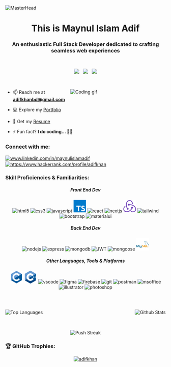 ![MasterHead](https://www.iiserkol.ac.in/~cds/assets/image/intro_to_comp_programming.jpg)
<h1 align="center">This is Maynul Islam Adif</h1>
<h3 align="center">An enthusiastic Full Stack Developer dedicated to crafting seamless web experiences</h3> <br/>

<p align="center">
<!-- <img src="https://komarev.com/ghpvc/?username=adifkhan&logo=github&style=for-the-badge&color=de7716&labelColor=1c1917"/> &nbsp; -->
<img src="https://img.shields.io/badge/Profile%20Views-653-orange?style=for-the-badge&logo=github&labelColor=1c1917"/> &nbsp;
<img src="https://img.shields.io/github/followers/adifkhan?logo=github&style=for-the-badge&color=de7716&labelColor=1c1917"/> &nbsp;
<img src="https://img.shields.io/github/stars/adifkhan?affiliations=OWNER%2CCOLLABORATOR&logo=github&style=for-the-badge&color=de7716&labelColor=1c1917"/>
</p>
<br/>

<p>
<img align="right" alt="Coding gif" width="300" src="https://cdn.dribbble.com/users/1162077/screenshots/3848914/programmer.gif"/>
</p>

<!-- - 💬 Ask me about **JavaScript, TypeScript, React, NextJs, NodeJS, ExpressJs, MongoDb, Mongoose, MySQL** -->

- 📫 Reach me at **adifkhanbd@gmail.com**

- 💻 Explore my [Portfolio](https://maynulislamadif.vercel.app/) 

- 📄 Get my [Resume](https://drive.google.com/drive/folders/1zgde61gIEtW7R6rVyM2x81Juss24Ksk6?usp=sharing)

- ⚡ Fun fact?  **I do coding... 🤗🤗**

<h3 align="left">Connect with me:</h3>
<p align="left">
<a href="https://linkedin.com/in/www.linkedin.com/in/maynulislamadif" target="blank"><img align="center" src="https://raw.githubusercontent.com/rahuldkjain/github-profile-readme-generator/master/src/images/icons/Social/linked-in-alt.svg" alt="www.linkedin.com/in/maynulislamadif" height="30" width="40" /></a>
<a href="https://www.hackerrank.com/profile/adifkhan" target="blank"><img align="center" src="https://raw.githubusercontent.com/rahuldkjain/github-profile-readme-generator/master/src/images/icons/Social/hackerrank.svg" alt="https://www.hackerrank.com/profile/adifkhan" height="30" width="40" /></a>
</p>

<h3 align="left">Skill Proficiencies & Familiarities:</h3>

<h5 align="center">Front End Dev</h5>
<p align="center">  <img src="https://upload.wikimedia.org/wikipedia/commons/thumb/6/61/HTML5_logo_and_wordmark.svg/130px-HTML5_logo_and_wordmark.svg.png" alt="html5" width="40" height="40"/> <img src="https://upload.wikimedia.org/wikipedia/commons/thumb/d/d5/CSS3_logo_and_wordmark.svg/120px-CSS3_logo_and_wordmark.svg.png" alt="css3" width="40" height="40"/> <img src="https://user-images.githubusercontent.com/74038190/212257454-16e3712e-945a-4ca2-b238-408ad0bf87e6.gif" alt="javascript" width="40" height="40"/> <img src="https://raw.githubusercontent.com/devicons/devicon/master/icons/typescript/typescript-original.svg" alt="typescript" width="40" height="40"/> <img src="https://user-images.githubusercontent.com/74038190/212257467-871d32b7-e401-42e8-a166-fcfd7baa4c6b.gif" alt="react" width="40" height="40"/> <img src="https://d2nir1j4sou8ez.cloudfront.net/wp-content/uploads/2021/12/nextjs-boilerplate-logo.png" alt="nextjs" width="40" height="40"/> <img src="https://raw.githubusercontent.com/devicons/devicon/master/icons/redux/redux-original.svg" alt="redux" width="40" height="40"/> <img src="https://www.vectorlogo.zone/logos/tailwindcss/tailwindcss-icon.svg" alt="tailwind" width="40" height="40"/> <img src="https://user-images.githubusercontent.com/74038190/212280805-9bcb336b-8c55-46a8-abf8-ff286ab55472.gif" alt="bootstrap" width="40" height="40"/> <img src="https://mui.com/static/logo.png" alt="materialui" width="40" height="40"/> </p>

<h5 align="center">Back End Dev</h5>
<p align="center"> <img src="https://user-images.githubusercontent.com/74038190/212257460-738ff738-247f-4445-a718-cdd0ca76e2db.gif" alt="nodejs" width="40" height="40"/> <img src="https://ajeetchaulagain.com/static/7cb4af597964b0911fe71cb2f8148d64/87351/express-js.png" alt="express" width="40" height="40"/> <img src="https://upload.wikimedia.org/wikipedia/en/thumb/5/5a/MongoDB_Fores-Green.svg/250px-MongoDB_Fores-Green.svg.png" alt="mongodb" width="60" height="40"/> <img src="https://img.icons8.com/color/64/java-web-token.png" alt="JWT" width="40" height="40"/> <img src="https://img.icons8.com/color/64/mongoose.png" alt="mongoose" width="40" height="40"/> <img src="https://raw.githubusercontent.com/devicons/devicon/master/icons/mysql/mysql-original-wordmark.svg" alt="mysql" width="40" height="40"/> </p>

<h5 align="center">Other Languages, Tools & Platforms</h5>
<p align="center"> <img src="https://raw.githubusercontent.com/devicons/devicon/master/icons/c/c-original.svg" alt="c" width="40" height="40"/> <img src="https://raw.githubusercontent.com/devicons/devicon/master/icons/cplusplus/cplusplus-original.svg" alt="cplusplus" width="40" height="40"/> <img src="https://user-images.githubusercontent.com/74038190/212257465-7ce8d493-cac5-494e-982a-5a9deb852c4b.gif" alt="vscode" width="40" height="40"/> <img src="https://www.vectorlogo.zone/logos/figma/figma-icon.svg" alt="figma" width="40" height="40"/> <img src="https://www.vectorlogo.zone/logos/firebase/firebase-icon.svg" alt="firebase" width="40" height="40"/> <img src="https://www.vectorlogo.zone/logos/git-scm/git-scm-icon.svg" alt="git" width="40" height="40"/> <img src="https://voyager.postman.com/logo/postman-logo-icon-orange.svg" alt="postman" width="40" height="40"/> <img src="https://static.vecteezy.com/system/resources/previews/014/018/577/original/ms-office-logo-on-transparent-background-free-vector.jpg" alt="msoffice" width="40" height="40"/> <img src="https://www.adobe.com/cc-shared/assets/img/product-icons/svg/illustrator-40.svg" alt="illustrator" width="40" height="40"/> <img src="https://upload.wikimedia.org/wikipedia/commons/thumb/a/af/Adobe_Photoshop_CC_icon.svg/120px-Adobe_Photoshop_CC_icon.svg.png" alt="photoshop" width="40" height="40"/> </p>


<br/>
<br/>
<p > 
<img align="left" alt="Top Languages" src="https://github-readme-stats.vercel.app/api/top-langs/?username=adifkhan&layout=compact&theme=one_dark_pro"/>
<img align="right" alt="Github Stats" src="https://github-readme-stats.vercel.app/api?username=adifkhan&show_icons=true&theme=codeSTACKr"/>
</p>
<br/>
<br/>
<p align="center" style="margin-top: 30px;">
<img alt="Push Streak" src="https://github-readme-streak-stats.herokuapp.com/?user=adifkhan" />
</p>

<h3 align="left">🏆 GitHub Trophies:</h3>

<p align="center"> <a href="https://github.com/ryo-ma/github-profile-trophy"><img src="https://github-profile-trophy.vercel.app/?username=adifkhan" alt="adifkhan" /></a> </p>


